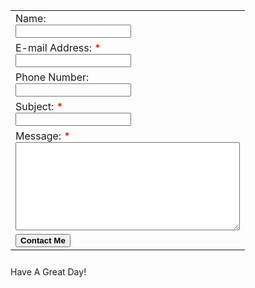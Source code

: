 <html>
  <head>
    <title>Erica Thompson
               </title>
  </head>
  <body>
    
<div class="form">
<script language="javascript">var sa_email_id = '78541-e027d';var sa_sent_text = 'Thank you. I will get back to you soon.';</script>
<script language="javascript" ></script>
<div id="sa_contactdiv">
<form name=sa_htmlform style="margin:0px" onsubmit="return sa_contactform()">
<table>
<tr><td>Name:<br><input type="text" name="name" /></td></tr>
<tr><td>E-mail Address: <span style="color:#D70000">*</span><br><input type="text" name="email" required="true" /></td></tr>
<tr><td>Phone Number:<br><input type="text" name="number" /></td></tr>
<tr><td>Subject: <span style="color:#D70000">*</span><br><input type="text" name="subject" required="true" /></td></tr>
<tr><td>Message: <span style="color:#D70000">*</span><br><textarea name="message" cols="42" rows="9" required="true"></textarea></td></tr>
<tr><td><input type="submit" value="Contact Me" style="font-weight:bold"></td></tr>
</table>
</form><div style="padding-top:10px">Have A Great Day!</a> </div></div>
</div>
<body background="https://pixabay.com/get/eb33b10721f7073ed1534705fb0938c9bd22ffd41cb1154397f0c370a6/children-2608936_1920.jpg">
 
  </body>
</html>

